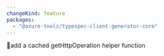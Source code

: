 ```yaml
---
changeKind: feature
packages:
  - "@azure-tools/typespec-client-generator-core"
---
```


add a cached getHttpOperation helper function